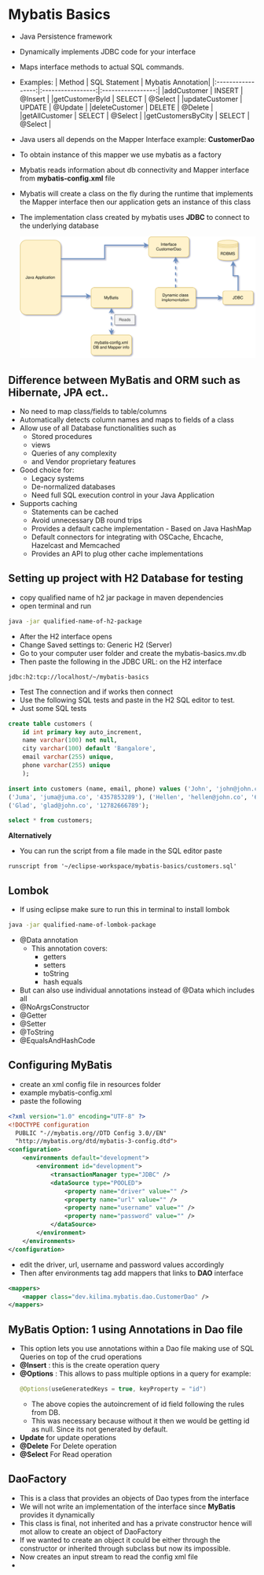 # Mybatis Basics

- Java Persistence framework
- Dynamically implements JDBC code for your interface
- Maps interface methods to actual SQL commands.
- Examples:
  | Method | SQL Statement | Mybatis Annotation|
  |:-----------------:|:-----------------:|:-----------------:|
  |addCustomer | INSERT | @Insert |
  |getCustomerById | SELECT | @Select |
  |updateCustomer | UPDATE | @Update |
  |deleteCustomer | DELETE | @Delete |
  |getAllCustomer | SELECT | @Select |
  |getCustomersByCity | SELECT | @Select |

- Java users all depends on the Mapper Interface example: **CustomerDao**
- To obtain instance of this mapper we use mybatis as a factory
- Mybatis reads information about db connectivity and Mapper interface from **mybatis-config.xml** file
- Mybatis will create a class on the fly during the runtime that implements the Mapper interface then our application gets an instance of this class
- The implementation class created by mybatis uses **JDBC** to connect to the underlying database

  ![Java application mybatis operations](../images/mybatis-basics.drawio.svg)

## Difference between MyBatis and ORM such as Hibernate, JPA ect..

- No need to map class/fields to table/columns
- Automatically detects column names and maps to fields of a class
- Allow use of all Database functionalities such as
  - Stored procedures
  - views
  - Queries of any complexity
  - and Vendor proprietary features
- Good choice for:
  - Legacy systems
  - De-normalized databases
  - Need full SQL execution control in your Java Application
- Supports caching
  - Statements can be cached
  - Avoid unnecessary DB round trips
  - Provides a default cache implementation - Based on Java HashMap
  - Default connectors for integrating with OSCache, Ehcache, Hazelcast and Memcached
  - Provides an API to plug other cache implementations

## Setting up project with H2 Database for testing

- copy qualified name of h2 jar package in maven dependencies
- open terminal and run

```bash
java -jar qualified-name-of-h2-package
```

- After the H2 interface opens
- Change Saved settings to: Generic H2 (Server)
- Go to your computer user folder and create the mybatis-basics.mv.db
- Then paste the following in the JDBC URL: on the H2 interface

```
jdbc:h2:tcp://localhost/~/mybatis-basics
```

- Test The connection and if works then connect
- Use the following SQL tests and paste in the H2 SQL editor to test.
- Just some SQL tests

```sql
create table customers (
	id int primary key auto_increment,
	name varchar(100) not null,
	city varchar(100) default 'Bangalore',
	email varchar(255) unique,
	phone varchar(255) unique
	);
```

```sql
insert into customers (name, email, phone) values ('John', 'john@john.co', '123456789'),
('Juma', 'juma@juma.co', '4357853289'), ('Hellen', 'hellen@john.co', '655443331'),
('Glad', 'glad@john.co', '12782666789');
```

```sql
select * from customers;
```

**Alternatively**

- You can run the script from a file made in the SQL editor paste

```
runscript from '~/eclipse-workspace/mybatis-basics/customers.sql'
```

## Lombok

- If using eclipse make sure to run this in terminal to install lombok

```bash
java -jar qualified-name-of-lombok-package
```

- @Data annotation
  - This annotation covers:
    - getters
    - setters
    - toString
    - hash equals
- But can also use individual annotations instead of @Data which includes all
- @NoArgsConstructor
- @Getter
- @Setter
- @ToString
- @EqualsAndHashCode

## Configuring MyBatis

- create an xml config file in resources folder
- example mybatis-config.xml
- paste the following

```xml
<?xml version="1.0" encoding="UTF-8" ?>
<!DOCTYPE configuration
  PUBLIC "-//mybatis.org//DTD Config 3.0//EN"
  "http://mybatis.org/dtd/mybatis-3-config.dtd">
<configuration>
	<environments default="development">
		<environment id="development">
			<transactionManager type="JDBC" />
			<dataSource type="POOLED">
				<property name="driver" value="" />
				<property name="url" value="" />
				<property name="username" value="" />
				<property name="password" value="" />
			</dataSource>
		</environment>
	</environments>
</configuration>
```

- edit the driver, url, username and password values accordingly
- Then after environments tag add mappers that links to **DAO** interface

```xml
<mappers>
	<mapper class="dev.kilima.mybatis.dao.CustomerDao" />
</mappers>
```

## MyBatis Option: 1 using Annotations in Dao file

- This option lets you use annotations within a Dao file making use of SQL Queries on top of the crud operations
- **@Insert** : this is the create operation query
- **@Options** : This allows to pass multiple options in a query for example:
  ```java
  @Options(useGeneratedKeys = true, keyProperty = "id")
  ```
  - The above copies the autoincrement of id field following the rules from DB.
  - This was necessary because without it then we would be getting id as null. Since its not generated by default.
- **Update** for update operations
- **@Delete** For Delete operation
- **@Select** For Read operation

## DaoFactory
- This is a class that provides an objects of Dao types from the interface
- We will not write an implementation of the interface since **MyBatis** provides it dynamically
- This class is final, not inherited and has a private constructor hence will mot allow to create an object of DaoFactory
- If we wanted to create an object it could be either through the constructor or inherited through subclass but now its impossible.
- Now creates an input stream to read the config xml file 
- 
